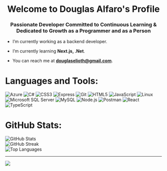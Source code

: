 <body background_color="blue">
<h1 align="center">Welcome to Douglas Alfaro's Profile</h1>
<h3 align="center">Passionate Developer Committed to Continuous Learning & Dedicated to Growth as a Programmer and as a Person</h3>

- I’m currently working as a backend developer.

- I’m currently learning **Next.js, .Net**.

- You can reach me at **douglaselioth@gmail.com**.

#  Languages and Tools:
![Azure](https://img.shields.io/badge/Microsoft_Azure-%2320232A.svg?style=for-the-badge&logo=microsoft-azure&logoColor=61DAFB) ![C#](https://img.shields.io/badge/C%23-%2320232A.svg?style=for-the-badge&logo=c-sharp&logoColor=61DAFB) ![CSS3](https://img.shields.io/badge/CSS3-%2320232A.svg?style=for-the-badge&logo=css3&logoColor=61DAFB) ![Express](https://img.shields.io/badge/Express.js-%2320232A.svg?style=for-the-badge) ![Git](https://img.shields.io/badge/Git-%2320232A.svg?style=for-the-badge&logo=git&logoColor=61DAFB) ![HTML5](https://img.shields.io/badge/HTML5-%2320232A.svg?style=for-the-badge&logo=html5&logoColor=61DAFB) ![JavaScript](https://img.shields.io/badge/JavaScript-%2320232A.svg?style=for-the-badge&logo=javascript&logoColor=61DAFB) ![Linux](https://img.shields.io/badge/Linux-%2320232A.svg?style=for-the-badge&logo=linux&logoColor=61DAFB) ![Microsoft SQL Server](https://img.shields.io/badge/Microsoft_SQL_Server-%2320232A.svg?style=for-the-badge&logo=microsoft-sql-server&logoColor=61DAFB) ![MySQL](https://img.shields.io/badge/MySQL-%2320232A.svg?style=for-the-badge&logo=mysql&logoColor=61DAFB) ![Node.js](https://img.shields.io/badge/Node.js-%2320232A.svg?style=for-the-badge&logo=node.js&logoColor=61DAFB) ![Postman](https://img.shields.io/badge/Postman-%2320232A.svg?style=for-the-badge&logo=postman&logoColor=61DAFB) ![React](https://img.shields.io/badge/React-%2320232A.svg?style=for-the-badge&logo=react&logoColor=61DAFB) ![TypeScript](https://img.shields.io/badge/TypeScript-%2320232A.svg?style=for-the-badge&logo=typescript&logoColor=61DAFB)



#  GitHub Stats:
<!-- Replace `Meitchouk` with your GitHub username -->
<img src="https://github-readme-stats.vercel.app/api?username=delf-08&theme=tokyonight&hide_border=false&include_all_commits=false&count_private=false" alt="GitHub Stats" align="center"/>
<br/>
<img src="https://github-readme-streak-stats.herokuapp.com/?user=delf-08&theme=tokyonight&hide_border=false" alt="GitHub Streak" align="center"/>
<br/>
<img src="https://github-readme-stats.vercel.app/api/top-langs/?username=delf-08&theme=tokyonight&hide_border=false&include_all_commits=false&count_private=false&layout=compact" alt="Top Languages" align="center"/>

---
[![](https://visitcount.itsvg.in/api?id=delf-08&icon=0&color=0)](https://visitcount.itsvg.in)


<!-- Proudly created with GPRM ( https://gprm.itsvg.in ) -->
